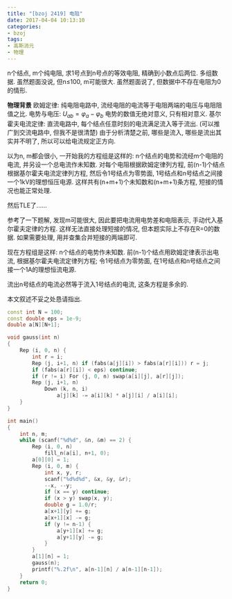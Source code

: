 ```yaml
---
title: "[bzoj 2419] 电阻"
date: 2017-04-04 10:13:10
categories:
- bzoj
tags:
- 高斯消元
- 物理
---
```

n个结点, m个纯电阻, 求1号点到n号点的等效电阻, 精确到小数点后两位. 多组数据.
虽然题面没说, 但n&le;100, m可能很大.
虽然题面说了, 但数据中不存在电阻为0的情形.
<!--more-->
**物理背景**
欧姆定律: 纯电阻电路中, 流经电阻的电流等于电阻两端的电压与电阻阻值之比.
电势与电压: $U_{ab} = \varphi_a - \varphi_b$ 电势的数值无绝对意义, 只有相对意义.
基尔霍夫电流定律: 直流电路中, 每个结点任意时刻的电流满足流入等于流出. (可以推广到交流电路中, 但我不是很清楚) 由于分析清楚之前, 哪些是流入, 哪些是流出其实并不明了, 所以可以给电流规定正方向.

以为n, m都会很小, 一开始我的方程组是这样的: n个结点的电势和流经m个电阻的电流, 并另设一个总电流作未知数. 对每个电阻根据欧姆定律列方程, 前(n-1)个结点根据基尔霍夫电流定律列方程, 然后令1号结点为零势面, 1号结点和n号结点之间接一个1kV的理想恒压电源. 这样共有(n+m+1)个未知数和(n+m+1)条方程, 短接的情况也能正常处理.

然后TLE了......

参考了一下题解, 发现m可能很大, 因此要把电流用电势差和电阻表示, 手动代入基尔霍夫定律的方程. 这样无法直接处理短接的情况, 但本题实际上不存在R=0的数据. 如果需要处理, 用并查集合并短接的两端即可.

现在方程组是这样: n个结点的电势作未知数. 前(n-1)个结点用欧姆定律表示出电流, 根据基尔霍夫电流定律列方程; 令1号结点为零势面, 在1号结点和n号结点之间接一个1A的理想恒流电源.

流出n号结点的电流必然等于流入1号结点的电流, 这条方程是多余的.

本文叙述不妥之处恳请指出.

```cpp
const int N = 100;
const double eps = 1e-9;
double a[N][N+1];

void gauss(int n)
{
	Rep (i, 0, n) {
		int r = i;
		Rep (j, i+1, n) if (fabs(a[j][i]) > fabs(a[r][i])) r = j;
		if (fabs(a[r][i]) < eps) continue;
		if (r != i) For (j, 0, n) swap(a[i][j], a[r][j]);
		Rep (j, i+1, n)
			Down (k, n, i)
				a[j][k] -= a[i][k] * a[j][i] / a[i][i];
	}
}

int main()
{
	int n, m;
	while (scanf("%d%d", &n, &m) == 2) {
		Rep (i, 0, n)
			fill_n(a[i], n+1, 0);
		a[0][0] = 1;
		Rep (i, 0, m) {
			int x, y, r;
			scanf("%d%d%d", &x, &y, &r);
			--x, --y;
			if (x == y) continue;
			if (x > y) swap(x, y);
			double g = 1.0/r;
			a[x+1][y] += g;
			a[x+1][x] -= g;
			if (y != n-1) {
				a[y+1][x] += g;
				a[y+1][y] -= g;
			}
		}
		a[1][n] = 1;
		gauss(n);
		printf("%.2f\n", a[n-1][n] / a[n-1][n-1]);
	}
	return 0;
}
```